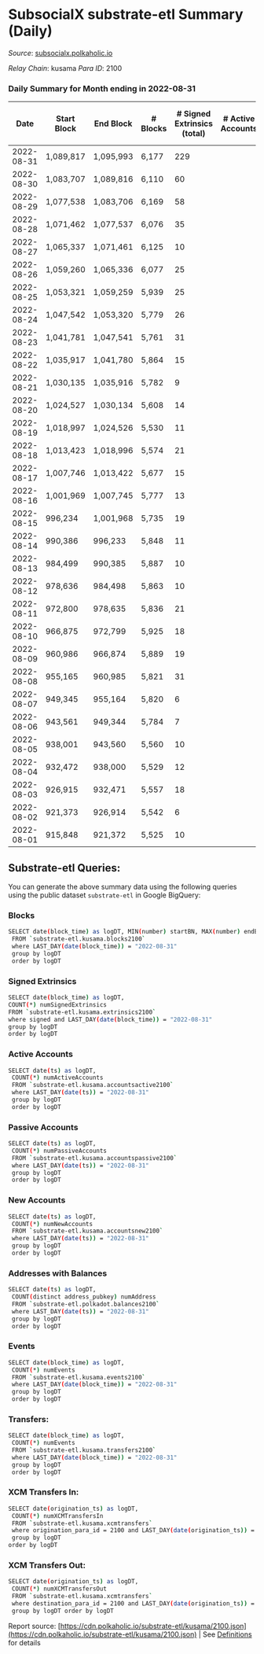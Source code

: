 # SubsocialX substrate-etl Summary (Daily)

_Source_: [subsocialx.polkaholic.io](https://subsocialx.polkaholic.io)

*Relay Chain*: kusama
*Para ID*: 2100



### Daily Summary for Month ending in 2022-08-31


| Date | Start Block | End Block | # Blocks | # Signed Extrinsics (total) | # Active Accounts | # Passive | # New | # Addresses with Balances | # Events | # Transfers | # XCM Transfers In | # XCM Transfers Out | Issues | 
| ---- | ----------- | --------- | -------- | --------------------------- | ----------------- | --------- | ----- | ------------------------- | -------- | ----------- | ------------------ | ------------------- | ------ |
| 2022-08-31 | 1,089,817 | 1,095,993 | 6,177 | 229 |  |  |  | 33,757 | 267,124 | 1  |   |   |  |
| 2022-08-30 | 1,083,707 | 1,089,816 | 6,110 | 60 |  |  |  |  | 12,343 |   |   |   |  |
| 2022-08-29 | 1,077,538 | 1,083,706 | 6,169 | 58 |  |  |  |  | 12,462 |   |   |   |  |
| 2022-08-28 | 1,071,462 | 1,077,537 | 6,076 | 35 |  |  |  |  | 12,227 |   |   |   |  |
| 2022-08-27 | 1,065,337 | 1,071,461 | 6,125 | 10 |  |  |  |  | 12,274 |   |   |   |  |
| 2022-08-26 | 1,059,260 | 1,065,336 | 6,077 | 25 |  |  |  |  | 12,211 |   |   |   |  |
| 2022-08-25 | 1,053,321 | 1,059,259 | 5,939 | 25 |  |  |  |  | 11,931 |   |   |   |  |
| 2022-08-24 | 1,047,542 | 1,053,320 | 5,779 | 26 |  |  |  |  | 11,620 |   |   |   |  |
| 2022-08-23 | 1,041,781 | 1,047,541 | 5,761 | 31 |  |  |  |  | 11,599 |   |   |   |  |
| 2022-08-22 | 1,035,917 | 1,041,780 | 5,864 | 15 |  |  |  |  | 11,775 |   |   |   |  |
| 2022-08-21 | 1,030,135 | 1,035,916 | 5,782 | 9 |  |  |  |  | 11,585 |   |   |   |  |
| 2022-08-20 | 1,024,527 | 1,030,134 | 5,608 | 14 |  |  |  |  | 11,247 |   |   |   |  |
| 2022-08-19 | 1,018,997 | 1,024,526 | 5,530 | 11 |  |  |  |  | 11,094 |   |   |   |  |
| 2022-08-18 | 1,013,423 | 1,018,996 | 5,574 | 21 |  |  |  |  | 11,198 |   |   |   |  |
| 2022-08-17 | 1,007,746 | 1,013,422 | 5,677 | 15 |  |  |  |  | 11,390 |   |   |   |  |
| 2022-08-16 | 1,001,969 | 1,007,745 | 5,777 | 13 |  |  |  |  | 11,602 | 3  |   |   |  |
| 2022-08-15 | 996,234 | 1,001,968 | 5,735 | 19 |  |  |  |  | 11,511 |   |   |   |  |
| 2022-08-14 | 990,386 | 996,233 | 5,848 | 11 |  |  |  |  | 11,723 |   |   |   |  |
| 2022-08-13 | 984,499 | 990,385 | 5,887 | 10 |  |  |  |  | 11,798 |   |   |   |  |
| 2022-08-12 | 978,636 | 984,498 | 5,863 | 10 |  |  |  |  | 11,754 | 1  |   |   |  |
| 2022-08-11 | 972,800 | 978,635 | 5,836 | 21 |  |  |  |  | 11,726 | 1  |   |   |  |
| 2022-08-10 | 966,875 | 972,799 | 5,925 | 18 |  |  |  |  | 11,889 |   |   |   |  |
| 2022-08-09 | 960,986 | 966,874 | 5,889 | 19 |  |  |  |  | 11,828 |   |   |   |  |
| 2022-08-08 | 955,165 | 960,985 | 5,821 | 31 |  |  |  |  | 11,726 | 1  |   |   |  |
| 2022-08-07 | 949,345 | 955,164 | 5,820 | 6 |  |  |  |  | 11,659 |   |   |   |  |
| 2022-08-06 | 943,561 | 949,344 | 5,784 | 7 |  |  |  |  | 11,585 |   |   |   |  |
| 2022-08-05 | 938,001 | 943,560 | 5,560 | 10 |  |  |  |  | 11,143 |   |   |   |  |
| 2022-08-04 | 932,472 | 938,000 | 5,529 | 12 |  |  |  |  | 11,085 |   |   |   |  |
| 2022-08-03 | 926,915 | 932,471 | 5,557 | 18 |  |  |  |  | 11,170 |   |   |   |  |
| 2022-08-02 | 921,373 | 926,914 | 5,542 | 6 |  |  |  |  | 11,102 |   |   |   |  |
| 2022-08-01 | 915,848 | 921,372 | 5,525 | 10 |  |  |  |  | 11,079 |   |   |   |  |

## Substrate-etl Queries:
You can generate the above summary data using the following queries using the public dataset `substrate-etl` in Google BigQuery:

### Blocks
```bash
SELECT date(block_time) as logDT, MIN(number) startBN, MAX(number) endBN, COUNT(*) numBlocks 
 FROM `substrate-etl.kusama.blocks2100`  
 where LAST_DAY(date(block_time)) = "2022-08-31" 
 group by logDT 
 order by logDT
```

### Signed Extrinsics
```bash
SELECT date(block_time) as logDT, 
COUNT(*) numSignedExtrinsics 
FROM `substrate-etl.kusama.extrinsics2100`  
where signed and LAST_DAY(date(block_time)) = "2022-08-31" 
group by logDT 
order by logDT
```

### Active Accounts
```bash
SELECT date(ts) as logDT, 
 COUNT(*) numActiveAccounts 
 FROM `substrate-etl.kusama.accountsactive2100` 
 where LAST_DAY(date(ts)) = "2022-08-31" 
 group by logDT 
 order by logDT
```

### Passive Accounts
```bash
SELECT date(ts) as logDT, 
 COUNT(*) numPassiveAccounts 
 FROM `substrate-etl.kusama.accountspassive2100` 
 where LAST_DAY(date(ts)) = "2022-08-31" 
 group by logDT 
 order by logDT
```

### New Accounts
```bash
SELECT date(ts) as logDT, 
 COUNT(*) numNewAccounts 
 FROM `substrate-etl.kusama.accountsnew2100` 
 where LAST_DAY(date(ts)) = "2022-08-31" 
 group by logDT
 order by logDT
```

### Addresses with Balances
```bash
SELECT date(ts) as logDT,
 COUNT(distinct address_pubkey) numAddress 
 FROM `substrate-etl.polkadot.balances2100` 
 where LAST_DAY(date(ts)) = "2022-08-31" 
 group by logDT 
 order by logDT
```

### Events
```bash
SELECT date(block_time) as logDT, 
 COUNT(*) numEvents 
 FROM `substrate-etl.kusama.events2100` 
 where LAST_DAY(date(block_time)) = "2022-08-31" 
 group by logDT 
 order by logDT
```

### Transfers:
```bash
SELECT date(block_time) as logDT, 
 COUNT(*) numEvents 
 FROM `substrate-etl.kusama.transfers2100` 
 where LAST_DAY(date(block_time)) = "2022-08-31" 
 group by logDT 
 order by logDT
```

### XCM Transfers In:
```bash
SELECT date(origination_ts) as logDT, 
 COUNT(*) numXCMTransfersIn 
 FROM `substrate-etl.kusama.xcmtransfers` 
 where origination_para_id = 2100 and LAST_DAY(date(origination_ts)) = "2022-08-31" 
 group by logDT 
order by logDT
```

### XCM Transfers Out:
```bash
SELECT date(origination_ts) as logDT, 
 COUNT(*) numXCMTransfersOut 
 FROM `substrate-etl.kusama.xcmtransfers` 
 where destination_para_id = 2100 and LAST_DAY(date(origination_ts)) = "2022-08-31" 
 group by logDT order by logDT
```


Report source: [https://cdn.polkaholic.io/substrate-etl/kusama/2100.json](https://cdn.polkaholic.io/substrate-etl/kusama/2100.json) | See [Definitions](/DEFINITIONS.md) for details
